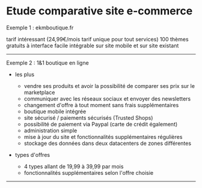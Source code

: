 Etude comparative site e-commerce
==============

Exemple 1 : ekmboutique.fr
  
tarif intéressant (24,99€/mois tarif unique pour tout services)
100 thèmes gratuits à interface facile
intégrable sur site mobile et sur site existant
__________________

Exemple 2 : 1&1 boutique en ligne

* les plus
	-	vendre ses produits et avoir la possibilité de comparer ses prix sur le marketplace
	-	communiquer avec les réseaux sociaux et envoyer des newsletters
	-	changement d'offre à tout moment sans frais supplémentaires
	-	boutique mobile intégrée
	-	site sécurisé / paiements sécurisés (Trusted Shops)
	-	possibilité de paiement via Paypal (carte de crédit également)
	-	administration simple
	-	mise à jour du site et fonctionnalités supplémentaires régulières
	-	stockage des données dans deux datacenters de zones différentes

* types d'offres

	-	4 types allant de 19,99 à 39,99 par mois
	-	fonctionnalités supplémentaires selon l'offre choisie
__________________
